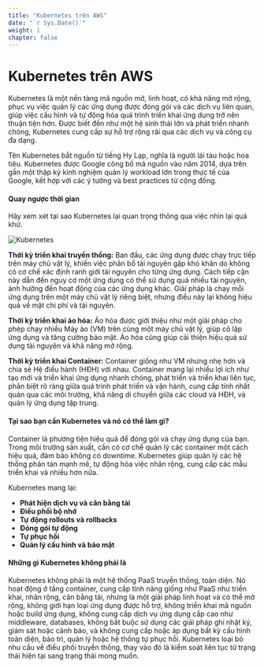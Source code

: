 ```yaml
---
title: "Kubernetes trên AWS"
date: "`r Sys.Date()`"
weight: 1
chapter: false
---
```


# Kubernetes trên AWS

Kubernetes là một nền tảng mã nguồn mở, linh hoạt, có khả năng mở rộng, phục vụ việc quản lý các ứng dụng được đóng gói và các dịch vụ liên quan, giúp việc cấu hình và tự động hóa quá trình triển khai ứng dụng trở nên thuận tiện hơn. Được biết đến như một hệ sinh thái lớn và phát triển nhanh chóng, Kubernetes cung cấp sự hỗ trợ rộng rãi qua các dịch vụ và công cụ đa dạng.

Tên Kubernetes bắt nguồn từ tiếng Hy Lạp, nghĩa là người lái tàu hoặc hoa tiêu. Kubernetes được Google công bố mã nguồn vào năm 2014, dựa trên gần một thập kỷ kinh nghiệm quản lý workload lớn trong thực tế của Google, kết hợp với các ý tưởng và best practices từ cộng đồng.

#### Quay ngược thời gian

Hãy xem xét tại sao Kubernetes lại quan trọng thông qua việc nhìn lại quá khứ.

![Kubernetes](/EKS-Workshop-7/images/4/00010.svg?featherlight=false&width=60pc)

**Thời kỳ triển khai truyền thống:** Ban đầu, các ứng dụng được chạy trực tiếp trên máy chủ vật lý, khiến việc phân bổ tài nguyên gặp khó khăn do không có cơ chế xác định ranh giới tài nguyên cho từng ứng dụng. Cách tiếp cận này dẫn đến nguy cơ một ứng dụng có thể sử dụng quá nhiều tài nguyên, ảnh hưởng đến hoạt động của các ứng dụng khác. Giải pháp là chạy mỗi ứng dụng trên một máy chủ vật lý riêng biệt, nhưng điều này lại không hiệu quả về mặt chi phí và tài nguyên.

**Thời kỳ triển khai ảo hóa:** Ảo hóa được giới thiệu như một giải pháp cho phép chạy nhiều Máy ảo (VM) trên cùng một máy chủ vật lý, giúp cô lập ứng dụng và tăng cường bảo mật. Ảo hóa cũng giúp cải thiện hiệu quả sử dụng tài nguyên và khả năng mở rộng.

**Thời kỳ triển khai Container:** Container giống như VM nhưng nhẹ hơn và chia sẻ Hệ điều hành (HĐH) với nhau. Container mang lại nhiều lợi ích như tạo mới và triển khai ứng dụng nhanh chóng, phát triển và triển khai liên tục, phân biệt rõ ràng giữa quá trình phát triển và vận hành, cung cấp tính nhất quán qua các môi trường, khả năng di chuyển giữa các cloud và HĐH, và quản lý ứng dụng tập trung.

#### Tại sao bạn cần Kubernetes và nó có thể làm gì?

Container là phương tiện hiệu quả để đóng gói và chạy ứng dụng của bạn. Trong môi trường sản xuất, cần có cơ chế quản lý các container một cách hiệu quả, đảm bảo không có downtime. Kubernetes giúp quản lý các hệ thống phân tán mạnh mẽ, tự động hóa việc nhân rộng, cung cấp các mẫu triển khai và nhiều hơn nữa.

Kubernetes mang lại:

- **Phát hiện dịch vụ và cân bằng tải**
- **Điều phối bộ nhớ**
- **Tự động rollouts và rollbacks**
- **Đóng gói tự động**
- **Tự phục hồi**
- **Quản lý cấu hình và bảo mật**

#### Những gì Kubernetes không phải là

Kubernetes không phải là một hệ thống PaaS truyền thống, toàn diện. Nó hoạt động ở tầng container, cung cấp tính năng giống như PaaS như triển khai, nhân rộng, cân bằng tải, nhưng là một giải pháp linh hoạt và có thể mở rộng, không giới hạn loại ứng dụng được hỗ trợ, không triển khai mã nguồn hoặc build ứng dụng, không cung cấp dịch vụ ứng dụng cấp cao như middleware, databases, không bắt buộc sử dụng các giải pháp ghi nhật ký, giám sát hoặc cảnh báo, và không cung cấp hoặc áp dụng bất kỳ cấu hình toàn diện, bảo trì, quản lý hoặc hệ thống tự phục hồi. Kubernetes loại bỏ nhu cầu về điều phối truyền thống, thay vào đó là kiểm soát liên tục từ trạng thái hiện tại sang trạng thái mong muốn.

